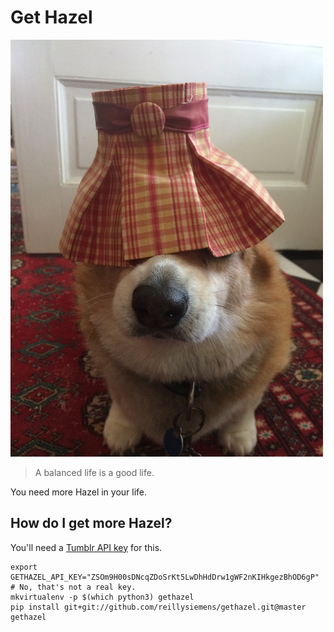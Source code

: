 # Get Hazel

![Hazel](./hazel.jpg)

> A balanced life is a good life.

You need more Hazel in your life.

## How do I get more Hazel?

You'll need a [Tumblr API key][Tumblr API key] for this.

```
export GETHAZEL_API_KEY="ZSOm9H00sDNcqZDoSrKt5LwDhHdDrw1gWF2nKIHkgezBhOD6gP" # No, that's not a real key.
mkvirtualenv -p $(which python3) gethazel
pip install git+git://github.com/reillysiemens/gethazel.git@master
gethazel
```

[Tumblr API key]: https://www.tumblr.com/docs/en/api/v2#what_you_need

